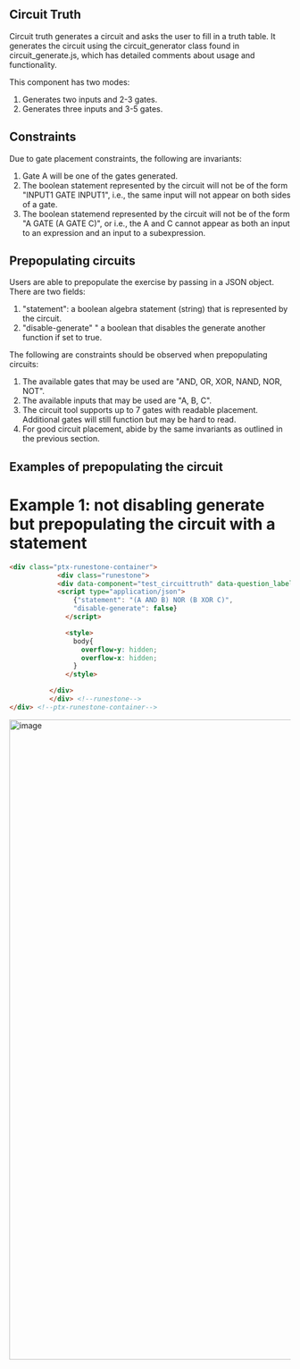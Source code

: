 ## Circuit Truth
Circuit truth generates a circuit and asks the user to fill in a truth table. It generates the circuit using the
circuit_generator class found in circuit_generate.js, which has detailed comments about usage and functionality. 

This component has two modes:
1. Generates two inputs and 2-3 gates.
2. Generates three inputs and 3-5 gates.

## Constraints
Due to gate placement constraints, the following are invariants:
1. Gate A will be one of the gates generated.
2. The boolean statement represented by the circuit will not be of the form "INPUT1 GATE INPUT1", i.e., the same
input will not appear on both sides of a gate.
3. The boolean statemend represented by the circuit will not be of the form "A GATE (A GATE C)", or i.e.,
the A and C cannot appear as both an input to an expression and an input to a subexpression.

## Prepopulating circuits
Users are able to prepopulate the exercise by passing in a JSON object.
There are two fields:
1. "statement": a boolean algebra statement (string) that is represented by the circuit.
2. "disable-generate" " a boolean that disables the generate another function if set to true.

The following are constraints should be observed when prepopulating circuits:
1. The available gates that may be used are "AND, OR, XOR, NAND, NOR, NOT".
2. The available inputs that may be used are "A, B, C".
3. The circuit tool supports up to 7 gates with readable placement. Additional gates will still function
but may be hard to read.
4. For good circuit placement, abide by the same invariants as outlined in the previous section.

## Examples of prepopulating the circuit
# Example 1: not disabling generate but prepopulating the circuit with a statement
```html
<div class="ptx-runestone-container">
            <div class="runestone">
            <div data-component="test_circuittruth" data-question_label="1" id="test_circuittruth">
            <script type="application/json">
                {"statement": "(A AND B) NOR (B XOR C)",
                "disable-generate": false}
              </script>

              <style>
                body{
                  overflow-y: hidden;
                  overflow-x: hidden;
                }
              </style>

          </div>
          </div> <!--runestone-->
</div> <!--ptx-runestone-container-->
```

<img width="632" height="1146" alt="image" src="https://github.com/user-attachments/assets/6e575c06-f5d2-4e68-8d94-744aa33b35a3" />
